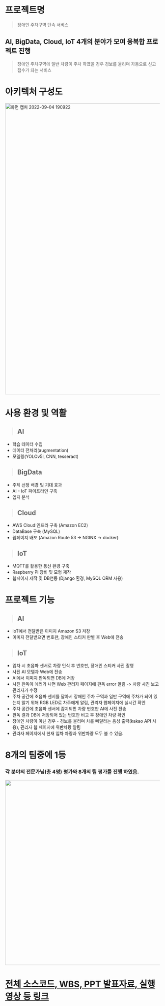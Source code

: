 # 프로젝트명
> 장애인 주차구역 단속 서비스  

## AI, BigData, Cloud, IoT 4개의 분야가 모여 융복합 프로젝트 진행  
> 장애인 주차구역에 일반 차량이 주차 하였을 경우 경보를 울리며 자동으로 신고접수가 되는 서비스  

# 아키텍처 구성도
<img width="944" alt="화면 캡처 2022-09-04 190922" src="https://user-images.githubusercontent.com/12439450/188308275-ae59f0cb-544a-425c-935c-470e8bf38a3e.png">

# 사용 환경 및 역활
> ## AI  
- 학습 데이터 수집  
- 데이터 전처리(augmentation)  
- 모델링(YOLOv5l, CNN, tesseract)  
> ## BigData
- 주제 선정 배경 및 기대 효과  
- AI - IoT 파이프라인 구축  
- 입지 분석
> ## Cloud  
- AWS Cloud 인프라 구축 (Amazon EC2)  
- DataBase 구축 (MySQL)
- 웹페이지 배포 (Amazon Route 53 -> NGINX -> docker)
> ## IoT  
- MQTT를 활용한 통신 환경 구축  
- Raspberry Pi 장비 및 모형 제작  
- 웹페이지 제작 및 DB연동 (Django 환경, MySQL ORM 사용)


# 프로젝트 기능
> ## AI  
- IoT에서 전달받은 이미지 Amazon S3 저장  
- 이미지 전달받으면 번호판, 장애인 스티커 판별 후 Web에 전송  
> ## IoT  
- 입차 시 초음파 센서로 차량 인식 후 번호판, 장애인 스티커 사진 촬영
- 사진 AI 모델과 Web에 전송
- AI에서 이미지 판독되면 DB에 저장
- 사진 판독이 에러가 나면 Web 관리자 페이지에 판독 error 알림 -> 차량 사진 보고 관리자가 수정
- 주차 공간에 초음파 센서를 달아서 장애인 주차 구역과 일반 구역에 주차가 되어 있는지 알기 위해 RGB LED로 차주에게 알림, 관리자 웹페이지에 실시간 확인
- 주차 공간에 초음파 센서에 감지되면 차량 번호판 AI에 사진 전송
- 판독 결과 DB에 저장되어 있는 번호판 비교 후 장애인 차량 확인
- 장애인 차량이 아닌 경우 - 경보를 울리며 차를 빼달라는 음성 출력(kakao API 사용), 관리자 웹 페이지에 위반차량 알림
- 관라자 페이지에서 현재 입차 차량과 위반차량 모두 볼 수 있음.

# 8개의 팀중에 1등  
### 각 분야의 전문가님(총 4명) 평가와 8개의 팀 평가를 진행 하였음.
<img width="600" src="https://user-images.githubusercontent.com/12439450/188309756-2d107923-71f5-4a87-9660-0032263c9f51.jpg">

# [전체 소스코드, WBS, PPT 발표자료, 실행 영상 등 링크](https://drive.google.com/drive/folders/1SSiEPprD62wwLsntKh4JUHFOFTiqGvvh)
